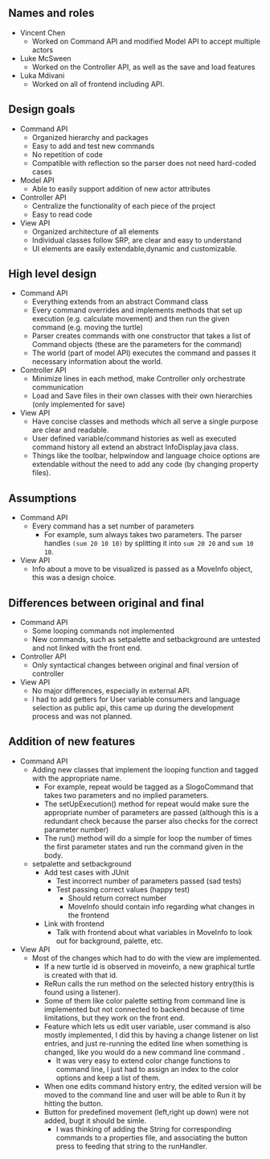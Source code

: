 ## Names and roles

* Vincent Chen
    * Worked on Command API and modified Model API to accept multiple actors
* Luke McSween
    * Worked on the Controller API, as well as the save and load features
* Luka Mdivani
    * Worked on all of frontend including API.

## Design goals

* Command API
    * Organized hierarchy and packages
    * Easy to add and test new commands
    * No repetition of code
    * Compatible with reflection so the parser does not need hard-coded cases
* Model API
    * Able to easily support addition of new actor attributes
* Controller API
    * Centralize the functionality of each piece of the project
    * Easy to read code
* View API
    * Organized architecture of all elements
    * Individual classes follow SRP, are clear and easy to understand
    * UI elements are easily extendable,dynamic and customizable.

## High level design

* Command API
    * Everything extends from an abstract Command class
    * Every command overrides and implements methods that set up execution (e.g. calculate movement)
      and then run the given command (e.g. moving the turtle)
    * Parser creates commands with one constructor that takes a list of Command objects (these are
      the parameters for the command)
    * The world (part of model API) executes the command and passes it necessary information about
      the world.
* Controller API
    * Minimize lines in each method, make Controller only orchestrate communication
    * Load and Save files in their own classes with their own hierarchies (only implemented for
      save)
* View API
    * Have concise classes and methods which all serve a single purpose are clear and readable.
    * User defined variable/command histories as well as executed command history all extend an
      abstract InfoDisplay.java class.
    * Things like the toolbar, helpwindow and language choice options are extendable without the
      need to add any code
      (by changing property files).

## Assumptions

* Command API
    * Every command has a set number of parameters
        * For example, sum always takes two parameters. The parser handles `(sum 20 10 10)` by
          splitting it into `sum 20 20` and `sum 10 10`.
* View API
    * Info about a move to be visualized is passed as a MoveInfo object, this was a design choice.

## Differences between original and final

* Command API
    * Some looping commands not implemented
    * New commands, such as setpalette and setbackground are untested and not linked with the front
      end.
* Controller API
    * Only syntactical changes between original and final version of controller
* View API
    * No major differences, especially in external API.
    * I had to add getters for User variable consumers and language selection as public api, this
      came up during the development process and was not planned.

## Addition of new features

* Command API
    * Adding new classes that implement the looping function and tagged with the appropriate name.
        * For example, repeat would be tagged as a SlogoCommand that takes two parameters and no
          implied parameters.
        * The setUpExecution() method for repeat would make sure the appropriate number of
          parameters are passed (although this is a redundant check because the parser also checks
          for the correct parameter number)
        * The run() method will do a simple for loop the number of times the first parameter states
          and run the command given in the body.
    * setpalette and setbackground
        * Add test cases with JUnit
            * Test incorrect number of parameters passed (sad tests)
            * Test passing correct values (happy test)
                * Should return correct number
                * MoveInfo should contain info regarding what changes in the frontend
        * Link with frontend
            * Talk with frontend about what variables in MoveInfo to look out for background,
              palette, etc.
* View API
    * Most of the changes which had to do with the view are implemented.
        * If a new turtle id is observed in moveinfo, a new graphical turtle is created with that
          id.
        * ReRun calls the run method on the selected history entry(this is found using a listener).
        * Some of them like color palette setting from command line is implemented but not connected
          to backend because of time limitations, but they work on the front end.
        * Feature which lets us edit user variable, user command is also mostly implemented, I did
          this by having a change listener on list entries, and just re-running the edited line when
          something is changed, like you would do a new command line command .
          * It was very easy to extend color change functions to command line, I just had to assign an index
          to the color options and keep a list of them.
        * When one edits command history entry, the edited version will be moved to the command line
          and user will be able to Run it by hitting the button.
        * Button for predefined movement (left,right up down) were not added, bugt it should be simle.
            * I was thinking of adding the String for corresponding commands to a properties file,
              and associating the button press to feeding that string to the runHandler.
